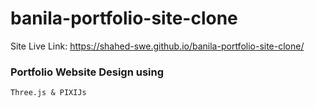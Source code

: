 # banila-portfolio-site-clone
Site Live Link:
https://shahed-swe.github.io/banila-portfolio-site-clone/

### Portfolio Website Design using
```
Three.js & PIXIJs
```
